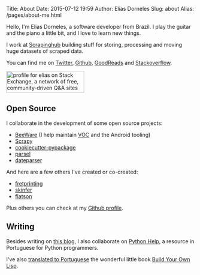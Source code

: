 Title: About
Date: 2015-07-12 19:59
Author: Elias Dorneles
Slug: about
Alias: /pages/about-me.html

Hello, I'm Elias Dorneles, a software developer from Brazil.
I play the guitar and the piano a little bit, and I love to learn new things.

I work at [Scrapinghub](http://scrapinghub.com) building stuff for storing,
processing and moving huge datasets of scraped data.

You can find me on [Twitter](https://twitter.com/eliasdorneles),
[Github](https://github.com/eliasdorneles),
[GoodReads](https://www.goodreads.com/user/show/32990128-elias) and
[Stackoverflow](http://stackoverflow.com/users/149872/elias?tab=profile).

<a href="http://stackexchange.com/users/50263">
<img src="http://stackexchange.com/users/flair/50263.png?theme=clean" width="208" height="58" alt="profile for elias on Stack Exchange, a network of free, community-driven Q&amp;A sites" title="profile for elias on Stack Exchange, a network of free, community-driven Q&amp;A sites" /></a>


## Open Source

I collaborate in the development of some open source projects:

* [BeeWare](http://pybee.org) (I help maintain [VOC](https://github.com/pybee/voc) and the Android tooling)
* [Scrapy](http://www.scrapy.org)
* [cookiecutter-pypackage](https://github.com/audreyr/cookiecutter-pypackage)
* [parsel](https://github.com/scrapy/parsel)
* [dateparser](https://github.com/scrapinghub/dateparser)

And here are a few others I've created or co-created:

* [fretprinting](https://github.com/eliasdorneles/fretprinting)
* [skinfer](https://github.com/scrapinghub/skinfer)
* [flatson](https://github.com/scrapinghub/flatson)

Plus others you can check at my [Github profile](https://github.com/eliasdorneles).

## Writing

Besides writing on [this blog](/), I also collaborate on
[Python Help](https://pythonhelp.wordpress.com),
a resource in Portuguese for Python programmers.

I've also [translated to Portuguese](https://construa-seu-proprio-lisp.herokuapp.com/)
the wonderful little book [Build Your Own Lisp](http://buildyourownlisp.com).
